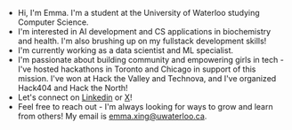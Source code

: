 - Hi, I'm Emma. I'm a student at the University of Waterloo studying Computer Science.
- I'm interested in AI development and CS applications in biochemistry and health. I'm also brushing up on my fullstack development skills!
- I'm currently working as a data scientist and ML specialist.
- I'm passionate about building community and empowering girls in tech - I've hosted hackathons in Toronto and Chicago in support of this mission. I've won at Hack the Valley and Technova, and I've organized Hack404 and Hack the North!
- Let's connect on [Linkedin](https://www.linkedin.com/in/emmaxing/) or [X](https://x.com/emm4x3)!
- Feel free to reach out - I'm always looking for ways to grow and learn from others! My email is emma.xing@uwaterloo.ca.
<!---
emma-x1/emma-x1 is a ✨ special ✨ repository because its `README.md` (this file) appears on your GitHub profile.
You can click the Preview link to take a look at your changes.
--->
